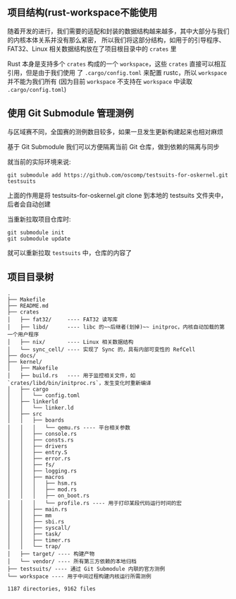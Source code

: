 ## 项目结构(rust-workspace不能使用



随着开发的进行，我们需要的适配和封装的数据结构越来越多，其中大部分与我们的内核本体关系并没有那么紧密，
所以我们将这部分结构，如用于的引导程序、FAT32、Linux 相关数据结构放在了项目根目录中的 `crates` 里

Rust 本身是支持多个 `crates` 构成的一个 `workspace`，这些 `crates` 直接可以相互引用，但是由于我们使用
了 `.cargo/config.toml` 来配置 rustc，所以 `workspace` 并不能为我们所有 (因为目前 `workspace`
不支持在 `workspace` 中读取 `.cargo/config.toml`)

## 使用 Git Submodule 管理测例

与区域赛不同，全国赛的测例数目较多，如果一旦发生更新构建起来也相对麻烦

基于 Git Submodule 我们可以方便隔离当前 Git 仓库，做到依赖的隔离与同步

就当前的实际环境来说:

```shell
git submodule add https://github.com/oscomp/testsuits-for-oskernel.git testsuits
```

上面的作用是将 testsuits-for-oskernel.git clone 到本地的 testsuits 文件夹中，后者会自动创建

当重新拉取项目仓库时:

```shell
git submodule init
git submodule update
```

就可以重新拉取 `testsuits` 中，仓库的内容了

## 项目目录树

```
.
├── Makefile
├── README.md
├── crates
│   ├── fat32/     ---- FAT32 读写库
│   ├── libd/      ---- libc 的~~后继者(划掉)~~ initproc，内核自动加载的第一个用户程序
│   ├── nix/       ---- Linux 相关数据结构
│   └── sync_cell/ ---- 实现了 Sync 的，具有内部可变性的 RefCell
├── docs/
├── kernel/
│   ├── Makefile
│   ├── build.rs   ---- 用于监控相关文件，如 `crates/libd/bin/initproc.rs`，发生变化时重新编译
│   ├── cargo
│   │   └── config.toml
│   ├── linkerld
│   │   └── linker.ld
│   ├── src
│   │   ├── boards
│   │   │   └── qemu.rs ---- 平台相关参数
│   │   ├── console.rs
│   │   ├── consts.rs
│   │   ├── drivers
│   │   ├── entry.S
│   │   ├── error.rs
│   │   ├── fs/
│   │   ├── logging.rs
│   │   ├── macros
│   │   │   ├── hsm.rs
│   │   │   ├── mod.rs
│   │   │   ├── on_boot.rs
│   │   │   └── profile.rs ---- 用于打印某段代码运行时间的宏
│   │   ├── main.rs
│   │   ├── mm
│   │   ├── sbi.rs
│   │   ├── syscall/
│   │   ├── task/
│   │   ├── timer.rs
│   │   └── trap/
│   ├── target/ ---- 构建产物
│   └── vendor/ ---- 所有第三方依赖的本地归档
├── testsuits/ ---- 通过 Git Submodule 内联的官方测例
└── workspace ---- 用于中间过程构建内核运行所需测例

1187 directories, 9162 files

```
